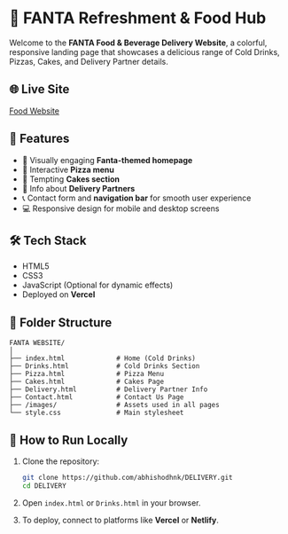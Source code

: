 
# 🍊 FANTA Refreshment & Food Hub

Welcome to the **FANTA Food & Beverage Delivery Website**, a colorful, responsive landing page that showcases a delicious range of Cold Drinks, Pizzas, Cakes, and Delivery Partner details.

## 🌐 Live Site

[Food Website](https://e-commerce-website-mini.vercel.app/)

## 📌 Features

- 🧃 Visually engaging **Fanta-themed homepage**
- 🍕 Interactive **Pizza menu**
- 🍰 Tempting **Cakes section**
- 🚚 Info about **Delivery Partners**
- 📞 Contact form and **navigation bar** for smooth user experience
- 💻 Responsive design for mobile and desktop screens

## 🛠️ Tech Stack

- HTML5
- CSS3
- JavaScript (Optional for dynamic effects)
- Deployed on **Vercel**

## 📁 Folder Structure

```
FANTA WEBSITE/
│
├── index.html             # Home (Cold Drinks)
├── Drinks.html            # Cold Drinks Section
├── Pizza.html             # Pizza Menu
├── Cakes.html             # Cakes Page
├── Delivery.html          # Delivery Partner Info
├── Contact.html           # Contact Us Page
├── /images/               # Assets used in all pages
└── style.css              # Main stylesheet
```

## 🚀 How to Run Locally

1. Clone the repository:
   ```bash
   git clone https://github.com/abhishodhnk/DELIVERY.git
   cd DELIVERY
   ```

2. Open `index.html` or `Drinks.html` in your browser.

3. To deploy, connect to platforms like **Vercel** or **Netlify**.
